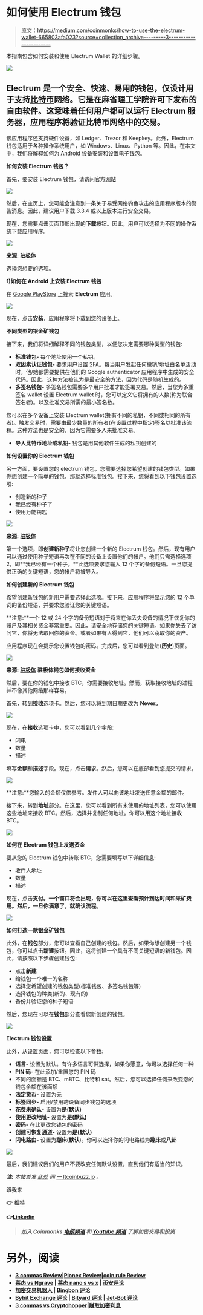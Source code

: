 # 如何使用 Electrum 钱包

> 原文：<https://medium.com/coinmonks/how-to-use-the-electrum-wallet-665803afa023?source=collection_archive---------3----------------------->

本指南包含如何安装和使用 Electrum Wallet 的详细步骤。

![](img/15076fe50e3fc69e25f4fc2d8e8dbd65.png)

## Electrum 是一个安全、快速、易用的钱包，仅设计用于支持[比特币](https://www.altcoinbuzz.io/top-article/is-bitcoin-near-the-bottom-of-the-bear-market/)网络。它是在麻省理工学院许可下发布的自由软件。这意味着任何用户都可以运行 Electrum 服务器，应用程序将验证比特币网络中的交易。

该应用程序还支持硬件设备，如 Ledger、Trezor 和 Keepkey。此外，Electrum 钱包适用于各种操作系统用户，如 Windows、Linux、Python 等。因此，在本文中，我们将解释如何为 Android 设备安装和设置电子钱包。

**如何安装 Electrum 钱包？**

首先，要安装 Electrum 钱包，请访问官方[网站](https://electrum.org/#home)

![](img/0ce13663c96c55b5afdfee61003ed4d8.png)

然后，在主页上，您可能会注意到一条关于易受网络钓鱼攻击的应用程序版本的警告消息。因此，建议用户下载 3.3.4 或以上版本进行安全交易。

现在，您需要点击页面顶部出现的**下载**按钮。因此，用户可以选择为不同的操作系统下载应用程序。

![](img/068befff162f4e62bfad80ff85180866.png)

**来源:** [**驻极体**](https://electrum.org/#home)

选择您想要的选项。

**1)如何在 Android 上安装 Electrum 钱包**

在 [Google PlayStore](https://play.google.com/store/apps/details?id=org.electrum.electrum) 上搜索 **Electrum** 应用。

![](img/f29ab0042ca6d231225b155cd23fb7b9.png)

现在，点击**安装**，应用程序将下载到您的设备上。

**不同类型的银金矿钱包**

接下来，我们将详细解释不同的钱包类型，以便您决定需要哪种类型的钱包:

*   **标准钱包-** 每个地址使用一个私钥。
*   **双因素认证钱包-** 要求用户设置 2FA。每当用户发起任何撤销/地址白名单活动时，他/她都需要提供在他们的 Google authenticator 应用程序中生成的安全代码。因此，这种方法被认为是最安全的方法，因为代码是随机生成的。
*   **多签名钱包-** 多签名钱包需要多个用户批准才能签署交易。然后，当您为多重签名 wallet 设置 Electrum wallet 时，您可以定义它将拥有的人数(称为联合签名者)。以及批准交易所需的最小签名数。

您可以在多个设备上安装 Electrum wallet(拥有不同的私钥，不同或相同的所有者)。触发交易时，需要由最少数量的所有者(在设置过程中指定)签名以批准该流程。这种方法也是安全的，因为它需要多人来批准交易。

*   **导入比特币地址或私钥-** 钱包是用其他软件生成的私钥创建的

**如何设置你的 Electrum 钱包**

另一方面，要设置您的 electrum 钱包，您需要选择您希望创建的钱包类型。如果你想创建一个简单的钱包，那就选择标准钱包。接下来，您将看到以下钱包设置选项:

*   创造新的种子
*   我已经有种子了
*   使用万能钥匙

![](img/bc1569571d3203e5751d3e34f74fa871.png)

**来源:** [**驻极体**](https://electrum.org/#home)

第一个选项，即**创建新种子**将让您创建一个新的 Electrum 钱包。然后，现有用户可以通过使用种子短语再次在不同的设备上设置他们的帐户。他们只需选择选项 2，即**我已经有一个种子。**此选项要求您输入 12 个字的备份短语。一旦您提供正确的关键短语，您的帐户将被导入。

**如何创建新的 Electrum 钱包**

希望创建新钱包的新用户需要选择此选项。接下来，应用程序将显示您的 12 个单词的备份短语，并要求您验证您的关键短语。

**注意:**一个 12 或 24 个字的备份短语对于将来在你丢失设备的情况下恢复你的账户及其相关资金非常重要。因此，请安全地存储您的关键短语。如果你失去了访问它，你将无法取回你的资金。或者如果有人得到它，他们可以窃取你的资产。

应用程序现在会提示您设置钱包的密码。完成后，您可以看到登陆(**历史**)页面。

![](img/25024454c2ec326c6c4a9f118eec9aaf.png)

**来源:** [**驻极体**](https://electrum.org/#home) **驻极体钱包如何接收资金**

然后，要在你的钱包中接收 BTC，你需要接收地址。然而，获取接收地址的过程并不像其他网络那样容易。

首先，转到**接收**选项卡。然后，您可以将到期日期更改为 **Never。**

![](img/bd3b0ebc58f8579aed4970e893a67b68.png)

现在，在**接收**选项卡中，您可以看到几个字段:

*   闪电
*   数量
*   描述

填写**金额**和**描述**字段。现在，点击**请求**。然后，您可以在底部看到您提交的请求。

![](img/481ec2f65f011a133aad0bb6a1e0e852.png)

**注意:**您输入的金额仅供参考。发件人可以向该地址发送任意金额的邮件。

接下来，转到**地址**部分。在这里，您可以看到所有未使用的地址列表，您可以使用这些地址来接收 BTC。然后，选择并复制任何地址。你可以用这个地址接收 BTC。

![](img/f3121550d510a3779b3988d98260f9dc.png)

**如何在 Electrum 钱包上发送资金**

要从您的 Electrum 钱包中转账 BTC，您需要填写以下详细信息:

*   收件人地址
*   数量
*   描述

现在，点击**支付。一个窗口将会出现，你可以在这里查看预计到达时间和采矿费用。然后，一旦你满意了，就确认流程。**

![](img/72a73eb3b2a34cd5c93632a1043f8c82.png)

**如何打造一款银金矿钱包**

此外，在**钱包**部分，您可以查看自己创建的钱包。然后，如果你想创建另一个钱包，你可以点击**新建**按钮。因此，这将创建一个具有不同关键短语的新钱包。因此，请按照以下步骤创建钱包:

*   点击**新建**
*   给钱包一个唯一的名称
*   选择您希望创建的钱包类型(标准钱包、多签名钱包等)
*   选择钱包的种类(新的、现有的)
*   备份并验证您的种子短语

然后，您现在可以在**钱包**部分查看您新创建的钱包。

![](img/f9c7c869c1e0a6d75d23c626a8c07804.png)

**Electrum 钱包设置**

此外，从设置页面，您可以检查以下参数:

*   **语言-** 设置为默认。有许多语言可供选择，如果你愿意，你可以选择任何一种
*   **PIN 码-** 在此添加/重置您的 PIN 码
*   不同的面额是 BTC、mBTC、比特和 sat。然后，您可以选择任何来改变您的钱包余额在该面额
*   **法定货币-** 设置为无
*   **标签同步-** 启用/禁用跨设备同步钱包的选项
*   **花费未确认-** 设置为**是(默认)**
*   **使用更改地址-** 设置为**是(默认)**
*   **密码-** 在此更改您钱包的密码
*   **创建可恢复通道-** 设置为**是(默认)**
*   **闪电路由-** 设置为**蹦床(默认**)。你可以选择你的闪电路线为**蹦床**或**八卦**

![](img/f356cfa91127e768775657b1bb531e6e.png)

最后，我们建议我们的用户不要改变任何默认设置，直到他们有适当的知识。

***注:*** *本帖首发* [*此处*](https://www.altcoinbuzz.io/bitcoin-and-crypto-guide/how-to-use-the-electrum-wallet/) *同* [*一* ltcoinbuzz.io](https://www.altcoinbuzz.io/) *。*

跟我来

**👉** [推特](https://twitter.com/rumadas123)

**👉**[**Linkedin**](https://www.linkedin.com/in/ruma-das-a1439320/)

> ***加入 Coinmonks* [*电报频道*](https://t.me/coincodecap) *和* [*Youtube 频道*](https://www.youtube.com/c/coinmonks/videos) *了解加密交易和投资***

# **另外，阅读**

*   **[3 commas Review](/coinmonks/3commas-review-an-excellent-crypto-trading-bot-2020-1313a58bec92)|[Pionex Review](https://coincodecap.com/pionex-review-exchange-with-crypto-trading-bot)|[coin rule Review](/coinmonks/coinrule-review-2021-a-beginner-friendly-crypto-trading-bot-daf0504848ba)**
*   **[莱杰 vs Ngrave](/coinmonks/ledger-vs-ngrave-zero-7e40f0c1d694) | [莱杰 nano s vs x](/coinmonks/ledger-nano-s-vs-x-battery-hardware-price-storage-59a6663fe3b0) | [币安评论](/coinmonks/binance-review-ee10d3bf3b6e)**
*   **[加密交易机器人](/coinmonks/crypto-trading-bot-c2ffce8acb2a) | [Bingbon 评论](https://coincodecap.com/bingbon-review)**
*   **[Bybit Exchange 评论](/coinmonks/bybit-exchange-review-dbd570019b71) | [Bityard 评论](https://coincodecap.com/bityard-reivew) | [Jet-Bot 评论](https://coincodecap.com/jet-bot-review)**
*   **[3 commas vs Cryptohopper](/coinmonks/3commas-vs-pionex-vs-cryptohopper-best-crypto-bot-6a98d2baa203)|[赚取加密利息](/coinmonks/earn-crypto-interest-b10b810fdda3)**